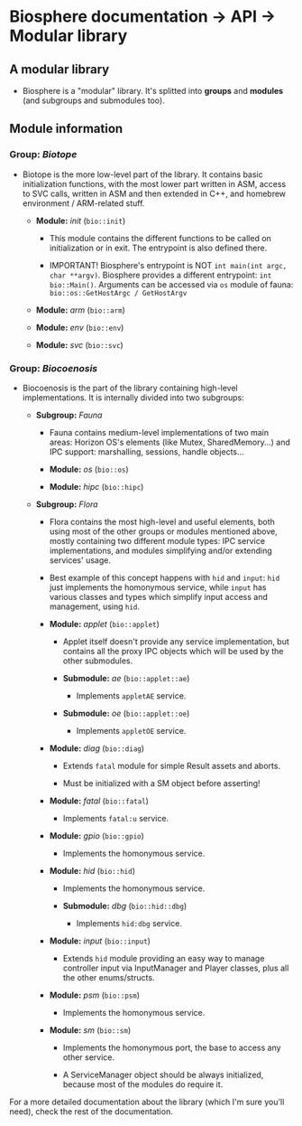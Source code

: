 # Biosphere documentation → API → Modular library

## A modular library

- Biosphere is a "modular" library. It's splitted into **groups** and **modules** (and subgroups and submodules too).

## Module information

### **Group:** *Biotope*

- Biotope is the more low-level part of the library. It contains basic initialization functions, with the most lower part written in ASM, access to SVC calls, written in ASM and then extended in C++, and homebrew environment / ARM-related stuff.

  - **Module:** *init* (`bio::init`)

    - This module contains the different functions to be called on initialization or in exit. The entrypoint is also defined there.

    - IMPORTANT! Biosphere's entrypoint is NOT `int main(int argc, char **argv)`. Biosphere provides a different entrypoint: `int bio::Main()`. Arguments can be accessed via `os` module of fauna: `bio::os::GetHostArgc / GetHostArgv`

  - **Module:** *arm* (`bio::arm`)

  - **Module:** *env* (`bio::env`)

  - **Module:** *svc* (`bio::svc`)

### **Group:** *Biocoenosis*

- Biocoenosis is the part of the library containing high-level implementations. It is internally divided into two subgroups:

  - **Subgroup:** *Fauna*

    - Fauna contains medium-level implementations of two main areas: Horizon OS's elements (like Mutex, SharedMemory...) and IPC support: marshalling, sessions, handle objects...

    - **Module:** *os* (`bio::os`)

    - **Module:** *hipc* (`bio::hipc`)

  - **Subgroup:** *Flora*

    - Flora contains the most high-level and useful elements, both using most of the other groups or modules mentioned above, mostly containing two different module types: IPC service implementations, and modules simplifying and/or extending services' usage.

    - Best example of this concept happens with `hid` and `input`: `hid` just implements the homonymous service, while `input` has various classes and types which simplify input access and management, using `hid`.

    - **Module:** *applet* (`bio::applet`)

      - Applet itself doesn't provide any service implementation, but contains all the proxy IPC objects which will be used by the other submodules.

      - **Submodule:** *ae* (`bio::applet::ae`)

        - Implements `appletAE` service.

      - **Submodule:** *oe* (`bio::applet::oe`)

        - Implements `appletOE` service.

    - **Module:** *diag* (`bio::diag`)

      - Extends `fatal` module for simple Result assets and aborts.

      - Must be initialized with a SM object before asserting!

    - **Module:** *fatal* (`bio::fatal`)

      - Implements `fatal:u` service.

    - **Module:** *gpio* (`bio::gpio`)

      - Implements the homonymous service.

    - **Module:** *hid* (`bio::hid`)

      - Implements the homonymous service.

      - **Submodule:** *dbg* (`bio::hid::dbg`)

        - Implements `hid:dbg` service.

    - **Module:** *input* (`bio::input`)

      - Extends `hid` module providing an easy way to manage controller input via InputManager and Player classes, plus all the other enums/structs.

    - **Module:** *psm* (`bio::psm`)

      - Implements the homonymous service.

    - **Module:** *sm* (`bio::sm`)

      - Implements the homonymous port, the base to access any other service.

      - A ServiceManager object should be always initialized, because most of the modules do require it.

For a more detailed documentation about the library (which I'm sure you'll need), check the rest of the documentation.